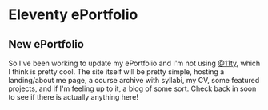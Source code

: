 # Eleventy ePortfolio

## New ePortfolio

So I've been working to update my ePortfolio and I'm not using [@11ty](https://www.11ty.dev), which I think is pretty cool. The site itself will be pretty simple, hosting a landing/about me page, a course archive with syllabi, my CV, some featured projects, and if I'm feeling up to it, a blog of some sort. Check back in soon to see if there is actually anything here!
